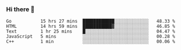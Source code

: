 ### Hi there 👋

<!--
**KLXLjun/KLXLjun** is a ✨ _special_ ✨ repository because its `README.md` (this file) appears on your GitHub profile.

Here are some ideas to get you started:

- 🔭 I’m currently working on ...
- 🌱 I’m currently learning ...
- 👯 I’m looking to collaborate on ...
- 🤔 I’m looking for help with ...
- 💬 Ask me about ...
- 📫 How to reach me: ...
- 😄 Pronouns: ...
- ⚡ Fun fact: ...
-->

<!--START_SECTION:waka-->
```text
Go           15 hrs 27 mins  ████████████░░░░░░░░░░░░░   48.33 % 
HTML         14 hrs 59 mins  ███████████▓░░░░░░░░░░░░░   46.85 % 
Text         1 hr 25 mins    █░░░░░░░░░░░░░░░░░░░░░░░░   04.47 % 
JavaScript   5 mins          ░░░░░░░░░░░░░░░░░░░░░░░░░   00.28 % 
C++          1 min           ░░░░░░░░░░░░░░░░░░░░░░░░░   00.06 % 
```
<!--END_SECTION:waka-->

